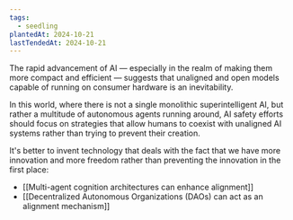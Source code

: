 ```yaml
---
tags:
  - seedling
plantedAt: 2024-10-21
lastTendedAt: 2024-10-21
---
```

The rapid advancement of AI — especially in the realm of making them more compact and efficient — suggests that unaligned and open models capable of running on consumer hardware is an inevitability.

In this world, where there is not a single monolithic superintelligent AI, but rather a multitude of autonomous agents running around, AI safety efforts should focus on strategies that allow humans to coexist with unaligned AI systems rather than trying to prevent their creation.

It's better to invent technology that deals with the fact that we have more innovation and more freedom rather than preventing the innovation in the first place:

- [[Multi-agent cognition architectures can enhance alignment]]
- [[Decentralized Autonomous Organizations (DAOs) can act as an alignment mechanism]]
